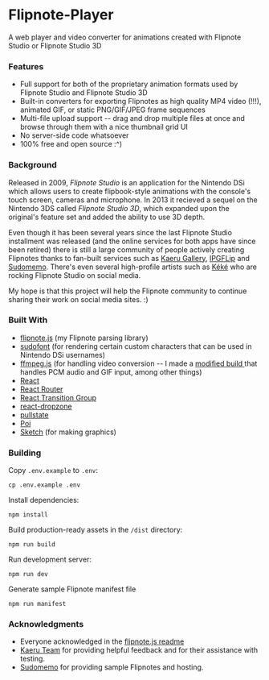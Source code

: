 # Flipnote-Player

A web player and video converter for animations created with Flipnote Studio or Flipnote Studio 3D

### Features

* Full support for both of the proprietary animation formats used by Flipnote Studio and Flipnote Studio 3D
* Built-in converters for exporting Flipnotes as high quality MP4 video (!!!), animated GIF, or static PNG/GIF/JPEG frame sequences
* Multi-file upload support -- drag and drop multiple files at once and browse through them with a nice thumbnail grid UI
* No server-side code whatsoever
* 100% free and open source :^)

### Background

Released in 2009, *Flipnote Studio* is an application for the Nintendo DSi which allows users to create flipbook-style animations with the console's touch screen, cameras and microphone. In 2013 it recieved a sequel on the Nintendo 3DS called *Flipnote Studio 3D*, which expanded upon the original's feature set and added the ability to use 3D depth.

Even though it has been several years since the last Flipnote Studio installment was released (and the online services for both apps have since been retired) there is still a large community of people actively creating Flipnotes thanks to fan-built services such as [Kaeru Gallery](https://gallery.kaeru.world/), [IPGFLip](https://ipgflip.xyz/) and [Sudomemo](https://www.sudomemo.net/). There's even several high-profile artists such as [Kéké](https://twitter.com/kekeflipnote) who are rocking Flipnote Studio on social media.

My hope is that this project will help the Flipnote community to continue sharing their work on social media sites. :)

### Built With

* [flipnote.js](https://github.com/jaames/flipnote.js) (my Flipnote parsing library)
* [sudofont](https://github.com/Sudomemo/Sudofont) (for rendering certain custom characters that can be used in Nintendo DSi usernames)
* [ffmpeg.js](https://github.com/Kagami/ffmpeg.js/) (for handling video conversion -- I made a [modified build ](https://github.com/jaames/ffmpeg.js) that handles PCM audio and GIF input, among other things)
* [React](https://reactjs.com/)
* [React Router](https://reacttraining.com/react-router/)
* [React Transition Group](https://reactcommunity.org/react-transition-group/)
* [react-dropzone](https://react-dropzone.js.org/)
* [pullstate](https://github.com/lostpebble/pullstate)
* [Poi](https://poi.js.org/)
* [Sketch](https://sketchapp.com/) (for making graphics)

### Building

Copy `.env.example` to `.env`:

```
cp .env.example .env
```
Install dependencies:

```
npm install
```
Build production-ready assets in the `/dist` directory:

```
npm run build
```
Run development server:

```
npm run dev
```
Generate sample Flipnote manifest file

```
npm run manifest
```

### Acknowledgments

* Everyone acknowledged in the [flipnote.js readme](https://github.com/jaames/flipnote.js#Acknowledgments)
* [Kaeru Team](https://github.com/KaeruTeam) for providing helpful feedback and for their assistance with testing. 
* [Sudomemo](http://www.sudomemo.net/) for providing sample Flipnotes and hosting.
